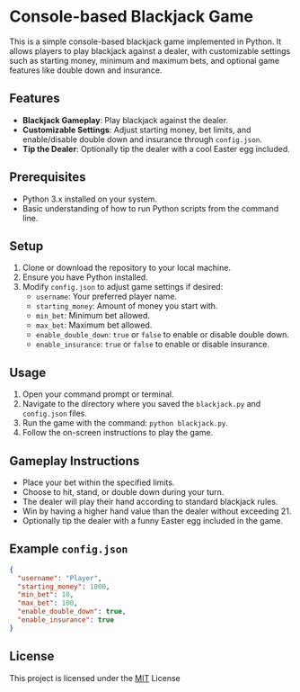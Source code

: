 # Console-based Blackjack Game

This is a simple console-based blackjack game implemented in Python. It allows players to play blackjack against a dealer, with customizable settings such as starting money, minimum and maximum bets, and optional game features like double down and insurance.

## Features

- **Blackjack Gameplay**: Play blackjack against the dealer.
- **Customizable Settings**: Adjust starting money, bet limits, and enable/disable double down and insurance through `config.json`.
- **Tip the Dealer**: Optionally tip the dealer with a cool Easter egg included.

## Prerequisites

- Python 3.x installed on your system.
- Basic understanding of how to run Python scripts from the command line.

## Setup

1. Clone or download the repository to your local machine.
2. Ensure you have Python installed.
3. Modify `config.json` to adjust game settings if desired:
   - `username`: Your preferred player name.
   - `starting_money`: Amount of money you start with.
   - `min_bet`: Minimum bet allowed.
   - `max_bet`: Maximum bet allowed.
   - `enable_double_down`: `true` or `false` to enable or disable double down.
   - `enable_insurance`: `true` or `false` to enable or disable insurance.

## Usage

1. Open your command prompt or terminal.
2. Navigate to the directory where you saved the `blackjack.py` and `config.json` files.
3. Run the game with the command: `python blackjack.py`.
4. Follow the on-screen instructions to play the game.

## Gameplay Instructions

- Place your bet within the specified limits.
- Choose to hit, stand, or double down during your turn.
- The dealer will play their hand according to standard blackjack rules.
- Win by having a higher hand value than the dealer without exceeding 21.
- Optionally tip the dealer with a funny Easter egg included in the game.

## Example `config.json`

```json
{
  "username": "Player",
  "starting_money": 1000,
  "min_bet": 10,
  "max_bet": 100,
  "enable_double_down": true,
  "enable_insurance": true
}
```

## License
This project is licensed under the [MIT](https://choosealicense.com/licenses/mit/) License
